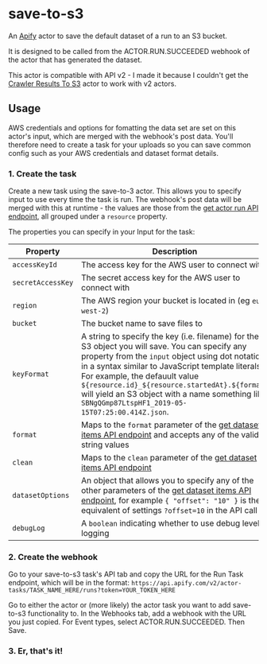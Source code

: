 # save-to-s3

An [Apify](https://apify.com) actor to save the default dataset of a run to an S3 bucket.

It is designed to be called from the ACTOR.RUN.SUCCEEDED webhook of the actor that has generated the dataset.

This actor is compatible with API v2 - I made it because I couldn't get the [Crawler Results To S3](https://apify.com/apify/crawler-results-to-s3) actor to work with v2 actors.

## Usage

AWS credentials and options for fomatting the data set are set on this actor's input, which are merged with the webhook's post data. You'll therefore need to create a task for your uploads so you can save common config such as your AWS credentials and dataset format details.

### 1. Create the task

Create a new task using the save-to-3 actor. This allows you to specify input to use every time the task is run. The webhook's post data will be merged with this at runtime - the values are those from the [get actor run API endpoint](https://apify.com/docs/api/v2#/reference/actors/run-object/get-run), all grouped under a `resource` property.

The properties you can specify in your Input for the task:

| Property          | Description                                                                                                                                                                                                                                                                                                                                                                                      |
| ----------------- | ------------------------------------------------------------------------------------------------------------------------------------------------------------------------------------------------------------------------------------------------------------------------------------------------------------------------------------------------------------------------------------------------ |
| `accessKeyId`     | The access key for the AWS user to connect with                                                                                                                                                                                                                                                                                                                                                  |
| `secretAccessKey` | The secret access key for the AWS user to connect with                                                                                                                                                                                                                                                                                                                                           |
| `region`          | The AWS region your bucket is located in (eg `eu-west-2`)                                                                                                                                                                                                                                                                                                                                        |
| `bucket`          | The bucket name to save files to                                                                                                                                                                                                                                                                                                                                                                 |
| `keyFormat`       | A string to specify the key (i.e. filename) for the S3 object you will save. You can specify any property from the `input` object using dot notation in a syntax similar to JavaScript template literals. For example, the defauult value `${resource.id}_${resource.startedAt}.${format}` will yield an S3 object with a name something like `SBNgQGmp87LtspHF1_2019-05-15T07:25:00.414Z.json`. |
| `format`          | Maps to the `format` parameter of the [get dataset items API endpoint](https://apify.com/docs/api/v2#/reference/datasets/item-collection) and accepts any of the valid string values                                                                                                                                                                                                             |
| `clean`           | Maps to the `clean` parameter of the [get dataset items API endpoint](https://apify.com/docs/api/v2#/reference/datasets/item-collection)                                                                                                                                                                                                                                                         |
| `datasetOptions`  | An object that allows you to specify any of the other parameters of the [get dataset items API endpoint](https://apify.com/docs/api/v2#/reference/datasets/item-collection), for example `{ "offset": "10" }` is the equivalent of settings `?offset=10` in the API call                                                                                                                         |
| `debugLog`        | A `boolean` indicating whether to use debug level logging                                                                                                                                                                                                                                                                                                                                        |

### 2. Create the webhook

Go to your save-to-s3 task's API tab and copy the URL for the Run Task endpoint, which will be in the format: `https://api.apify.com/v2/actor-tasks/TASK_NAME_HERE/runs?token=YOUR_TOKEN_HERE`

Go to either the actor or (more likely) the actor task you want to add save-to-s3 functionality to. In the Webhooks tab, add a webhook with the URL you just copied. For Event types, select ACTOR.RUN.SUCCEEDED. Then Save.

### 3. Er, that's it!
